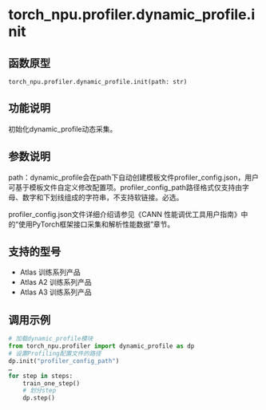 # torch_npu.profiler.dynamic_profile.init

## 函数原型

```
torch_npu.profiler.dynamic_profile.init(path: str)
```

## 功能说明

初始化dynamic_profile动态采集。

## 参数说明

path：dynamic_profile会在path下自动创建模板文件profiler_config.json，用户可基于模板文件自定义修改配置项。profiler_config_path路径格式仅支持由字母、数字和下划线组成的字符串，不支持软链接。必选。

profiler_config.json文件详细介绍请参见《CANN 性能调优工具用户指南》中的“使用PyTorch框架接口采集和解析性能数据”章节。

## 支持的型号

- <term>Atlas 训练系列产品</term>
- <term>Atlas A2 训练系列产品</term>
- <term>Atlas A3 训练系列产品</term>

## 调用示例

```python
# 加载dynamic_profile模块
from torch_npu.profiler import dynamic_profile as dp
# 设置Profiling配置文件的路径
dp.init("profiler_config_path")
…
for step in steps:
	train_one_step()
	# 划分step
	dp.step()
```

